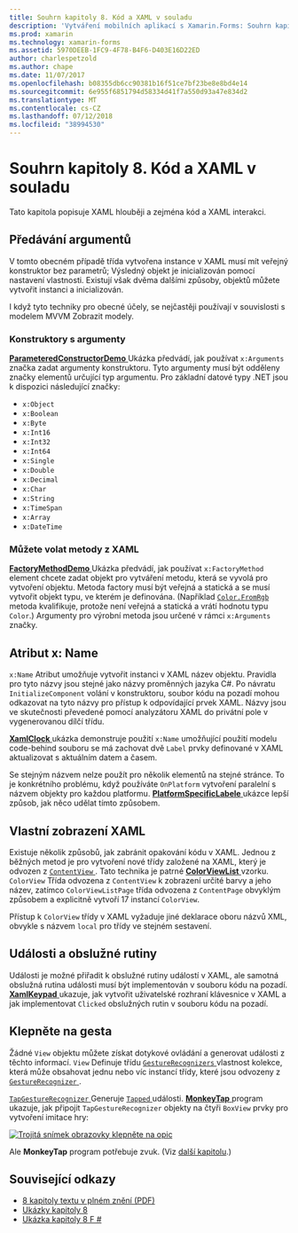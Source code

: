 ```yaml
---
title: Souhrn kapitoly 8. Kód a XAML v souladu
description: 'Vytváření mobilních aplikací s Xamarin.Forms: Souhrn kapitoly 8. Kód a XAML v souladu'
ms.prod: xamarin
ms.technology: xamarin-forms
ms.assetid: 5970DEEB-1FC9-4F78-B4F6-D403E16D22ED
author: charlespetzold
ms.author: chape
ms.date: 11/07/2017
ms.openlocfilehash: b08355db6cc90381b16f51ce7bf23be8e8bd4e14
ms.sourcegitcommit: 6e955f6851794d58334d41f7a550d93a47e834d2
ms.translationtype: MT
ms.contentlocale: cs-CZ
ms.lasthandoff: 07/12/2018
ms.locfileid: "38994530"
---
```

# <a name="summary-of-chapter-8-code-and-xaml-in-harmony"></a>Souhrn kapitoly 8. Kód a XAML v souladu

Tato kapitola popisuje XAML hlouběji a zejména kód a XAML interakci.

## <a name="passing-arguments"></a>Předávání argumentů

V tomto obecném případě třída vytvořena instance v XAML musí mít veřejný konstruktor bez parametrů; Výsledný objekt je inicializován pomocí nastavení vlastnosti. Existují však dvěma dalšími způsoby, objektů můžete vytvořit instanci a inicializován.

I když tyto techniky pro obecné účely, se nejčastěji používají v souvislosti s modelem MVVM Zobrazit modely.

### <a name="constructors-with-arguments"></a>Konstruktory s argumenty

[ **ParameteredConstructorDemo** ](https://github.com/xamarin/xamarin-forms-book-samples/tree/master/Chapter08/ParameteredConstructorDemo) Ukázka předvádí, jak používat `x:Arguments` značka zadat argumenty konstruktoru. Tyto argumenty musí být odděleny značky elementů určující typ argumentu. Pro základní datové typy .NET jsou k dispozici následující značky:

- `x:Object`
- `x:Boolean`
- `x:Byte`
- `x:Int16`
- `x:Int32`
- `x:Int64`
- `x:Single`
- `x:Double`
- `x:Decimal`
- `x:Char`
- `x:String`
- `x:TimeSpan`
- `x:Array`
- `x:DateTime`

### <a name="can-i-call-methods-from-xaml"></a>Můžete volat metody z XAML

[ **FactoryMethodDemo** ](https://github.com/xamarin/xamarin-forms-book-samples/tree/master/Chapter08/FactoryMethodDemo) Ukázka předvádí, jak používat `x:FactoryMethod` element chcete zadat objekt pro vytváření metodu, která se vyvolá pro vytvoření objektu. Metoda factory musí být veřejná a statická a se musí vytvořit objekt typu, ve kterém je definována. (Například [ `Color.FromRgb` ](xref:Xamarin.Forms.Color.FromRgb(System.Double,System.Double,System.Double)) metoda kvalifikuje, protože není veřejná a statická a vrátí hodnotu typu `Color`.) Argumenty pro výrobní metoda jsou určené v rámci `x:Arguments` značky.

## <a name="the-xname-attribute"></a>Atribut x: Name

`x:Name` Atribut umožňuje vytvořit instanci v XAML název objektu. Pravidla pro tyto názvy jsou stejné jako názvy proměnných jazyka C#. Po návratu `InitializeComponent` volání v konstruktoru, soubor kódu na pozadí mohou odkazovat na tyto názvy pro přístup k odpovídající prvek XAML. Názvy jsou ve skutečnosti převedené pomocí analyzátoru XAML do privátní pole v vygenerovanou dílčí třídu.

[ **XamlClock** ](https://github.com/xamarin/xamarin-forms-book-samples/tree/master/Chapter08/XamlClock) ukázka demonstruje použití `x:Name` umožňující použití modelu code-behind souboru se má zachovat dvě `Label` prvky definované v XAML aktualizovat s aktuálním datem a časem.

Se stejným názvem nelze použít pro několik elementů na stejné stránce. To je konkrétního problému, když používáte `OnPlatform` vytvoření paralelní s názvem objekty pro každou platformu. [ **PlatformSpecificLabele** ](https://github.com/xamarin/xamarin-forms-book-samples/tree/master/Chapter08/PlatformSpecificLabels) ukázce lepší způsob, jak něco udělat tímto způsobem.

## <a name="custom-xaml-based-views"></a>Vlastní zobrazení XAML

Existuje několik způsobů, jak zabránit opakování kódu v XAML. Jednou z běžných metod je pro vytvoření nové třídy založené na XAML, který je odvozen z [ `ContentView` ](xref:Xamarin.Forms.ContentView). Tato technika je patrné [ **ColorViewList** ](https://github.com/xamarin/xamarin-forms-book-samples/tree/master/Chapter08/ColorViewList) vzorku. `ColorView` Třída odvozena z `ContentView` k zobrazení určité barvy a jeho název, zatímco `ColorViewListPage` třída odvozena z `ContentPage` obvyklým způsobem a explicitně vytvoří 17 instancí `ColorView`.

Přístup k `ColorView` třídy v XAML vyžaduje jiné deklarace oboru názvů XML, obvykle s názvem `local` pro třídy ve stejném sestavení.

## <a name="events-and-handlers"></a>Události a obslužné rutiny

Události je možné přiřadit k obslužné rutiny událostí v XAML, ale samotná obslužná rutina události musí být implementován v souboru kódu na pozadí. [ **XamlKeypad** ](https://github.com/xamarin/xamarin-forms-book-samples/tree/master/Chapter08/XamlKeypad) ukazuje, jak vytvořit uživatelské rozhraní klávesnice v XAML a jak implementovat `Clicked` obslužných rutin v souboru kódu na pozadí.

## <a name="tap-gestures"></a>Klepněte na gesta

Žádné `View` objektu můžete získat dotykové ovládání a generovat události z těchto informací. `View` Definuje třídu [ `GestureRecognizers` ](xref:Xamarin.Forms.View.GestureRecognizers) vlastnost kolekce, která může obsahovat jednu nebo víc instancí třídy, které jsou odvozeny z [ `GestureRecognizer` ](xref:Xamarin.Forms.GestureRecognizer).

[ `TapGestureRecognizer` ](xref:Xamarin.Forms.TapGestureRecognizer) Generuje [ `Tapped` ](xref:Xamarin.Forms.TapGestureRecognizer.Tapped) události. [ **MonkeyTap** ](https://github.com/xamarin/xamarin-forms-book-samples/tree/master/Chapter08/MonkeyTap) program ukazuje, jak připojit `TapGestureRecognizer` objekty na čtyři `BoxView` prvky pro vytvoření imitace hry:

[![Trojitá snímek obrazovky klepněte na opic](images/ch08fg07-small.png "imitace hru")](images/ch08fg07-large.png#lightbox "imitace hry")

Ale **MonkeyTap** program potřebuje zvuk. (Viz [další kapitolu](chapter09.md).)



## <a name="related-links"></a>Související odkazy

- [8 kapitoly textu v plném znění (PDF)](https://download.xamarin.com/developer/xamarin-forms-book/XamarinFormsBook-Ch08-Apr2016.pdf)
- [Ukázky kapitoly 8](https://github.com/xamarin/xamarin-forms-book-samples/tree/master/Chapter08)
- [Ukázka kapitoly 8 F #](https://github.com/xamarin/xamarin-forms-book-samples/tree/master/Chapter08/FS/XamlKeypad)
